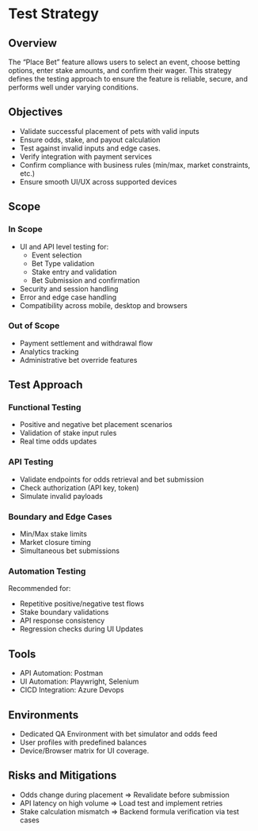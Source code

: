 # Test Strategy #

## Overview ##

The “Place Bet” feature allows users to select an event, choose betting options, enter stake amounts, and confirm their wager. This strategy defines the testing approach to ensure the feature is reliable, secure, and performs well under varying conditions.

## Objectives ##

*	Validate successful placement of pets with valid inputs
*	Ensure odds, stake, and payout calculation
*	Test against invalid inputs and edge cases.
*	Verify integration with payment services
*	Confirm compliance with business rules (min/max, market constraints, etc.)
* Ensure smooth UI/UX across supported devices

## Scope ##

### In Scope ###

*	UI and API level testing for:
       *   Event selection
       *   Bet Type validation
       *   Stake entry and validation
       *   Bet Submission and confirmation
*	Security and session handling
*	Error and edge case handling
*	Compatibility across mobile, desktop and browsers

### Out of Scope ###

*	Payment settlement and withdrawal flow
*	Analytics tracking
*	Administrative bet override features

## Test Approach ##

### Functional Testing ###

*	Positive and negative bet placement scenarios
*	Validation of stake input rules
*	Real time odds updates

### API Testing ###

*	Validate endpoints for odds retrieval and bet submission
*	Check authorization (API key, token)
*	Simulate invalid payloads

### Boundary and Edge Cases ###

*	Min/Max stake limits
*	Market closure timing
*	Simultaneous bet submissions

### Automation Testing ###
Recommended for:
*	Repetitive positive/negative test flows
*	Stake boundary validations
*	API response consistency
*	Regression checks during UI Updates

## Tools ##

*	API Automation: Postman
*	UI Automation: Playwright, Selenium
*	CICD Integration: Azure Devops

## Environments ##

*	Dedicated QA Environment with bet simulator and odds feed
*	User profiles with predefined balances
*	Device/Browser matrix for UI coverage.

## Risks and Mitigations ##

*	Odds change during placement => Revalidate before submission
*	API latency on high volume => Load test and implement retries
*	Stake calculation mismatch => Backend formula verification via test cases




